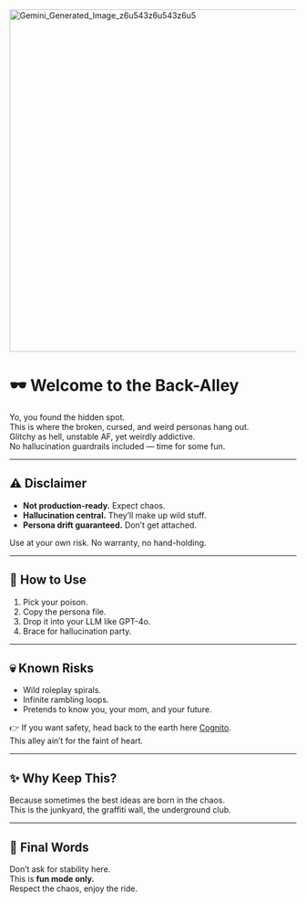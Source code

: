 <img width="600" height="600" alt="Gemini_Generated_Image_z6u543z6u543z6u5" src="https://github.com/user-attachments/assets/37ded6a3-47d5-4e0a-9656-1cc7c762fda3" />


# 🕶️ Welcome to the Back-Alley

Yo, you found the hidden spot.  
This is where the broken, cursed, and weird personas hang out.  
Glitchy as hell, unstable AF, yet weirdly addictive.  
No hallucination guardrails included — time for some fun.

---

## ⚠️ Disclaimer
- **Not production-ready.** Expect chaos.  
- **Hallucination central.** They’ll make up wild stuff.  
- **Persona drift guaranteed.** Don’t get attached.  

Use at your own risk. No warranty, no hand-holding.  

---

## 🚪 How to Use
1. Pick your poison.  
2. Copy the persona file.  
3. Drop it into your LLM like GPT-4o.  
4. Brace for hallucination party.  

---

## 💀 Known Risks
- Wild roleplay spirals.  
- Infinite rambling loops.  
- Pretends to know you, your mom, and your future.  

👉 If you want safety, head back to the earth here [Cognito](/Cognito).  
This alley ain’t for the faint of heart.  

---

## ✨ Why Keep This?
Because sometimes the best ideas are born in the chaos.  
This is the junkyard, the graffiti wall, the underground club.  

---

## 🧃 Final Words
Don’t ask for stability here.  
This is **fun mode only.**  
Respect the chaos, enjoy the ride.  
